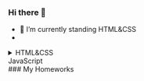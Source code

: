 ### Hi there 👋
- 🔭 I’m currently standing HTML&CSS
- 
<details>
<summary>HTML&CSS</summary>
### My Homeworks
https://volodymyrkozel.github.io/goit-markup-hw-01/
https://volodymyrkozel.github.io/goit-markup-hw-02/
https://volodymyrkozel.github.io/goit-markup-hw-03/
https://volodymyrkozel.github.io/goit-markup-hw-04/
https://volodymyrkozel.github.io/goit-markup-hw-05/
https://volodymyrkozel.github.io/goit-markup-hw-06/
</details>

<summary>JavaScript</summary>
### My Homeworks

</details>
<!--
**VolodymyrKozel/VolodymyrKozel** is a ✨ _special_ ✨ repository because its `README.md` (this file) appears on your GitHub profile.

Here are some ideas to get you started:

- 🔭 I’m currently working on ...
- 🌱 I’m currently learning ...
- 👯 I’m looking to collaborate on ...
- 🤔 I’m looking for help with ...
- 💬 Ask me about ...
- 📫 How to reach me: ...
- 😄 Pronouns: ...
- ⚡ Fun fact: ...
-->
